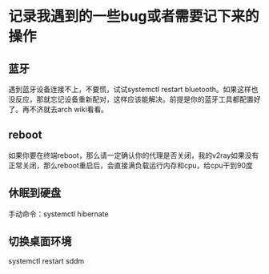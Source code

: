 # 记录我遇到的一些bug或者需要记下来的操作

## 蓝牙

遇到蓝牙设备连接不上，不要慌，试试systemctl restart bluetooth。如果这样也没反应，那就忘记设备重新配对，这样应该能解决。前提是你的蓝牙工具都配置好了。再不济就去arch wiki看看。

## reboot

如果你要在终端reboot，那么请一定确认你的代理是否关闭，我的v2ray如果没有正常关闭，那么reboot重启后，会直接满负载运行内存和cpu，给cpu干到90度

## 休眠到硬盘

手动命令：systemctl hibernate

## 切换桌面环境

systemctl restart sddm
